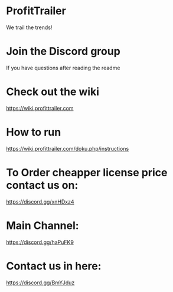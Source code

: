 
# ProfitTrailer
We trail the trends!

# Join the Discord group
If you have questions after reading the readme

# Check out the wiki
https://wiki.profittrailer.com  

# How to run
https://wiki.profittrailer.com/doku.php/instructions  

# To Order cheapper license price contact us on: 
https://discord.gg/xnHDxz4

# Main Channel: 
https://discord.gg/haPuFK9

# Contact us in here: 
https://discord.gg/BmYJduz

